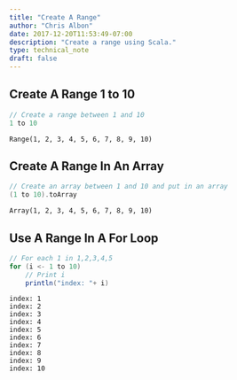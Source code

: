 ```yaml
---
title: "Create A Range"
author: "Chris Albon"
date: 2017-12-20T11:53:49-07:00
description: "Create a range using Scala."
type: technical_note
draft: false
---
```

## Create A Range 1 to 10


```scala
// Create a range between 1 and 10
1 to 10
```




    Range(1, 2, 3, 4, 5, 6, 7, 8, 9, 10)



## Create A Range In An Array


```scala
// Create an array between 1 and 10 and put in an array
(1 to 10).toArray
```




    Array(1, 2, 3, 4, 5, 6, 7, 8, 9, 10)



## Use A Range In A For Loop


```scala
// For each 1 in 1,2,3,4,5
for (i <- 1 to 10) 
    // Print i
    println("index: "+ i)
```

    index: 1
    index: 2
    index: 3
    index: 4
    index: 5
    index: 6
    index: 7
    index: 8
    index: 9
    index: 10
    
